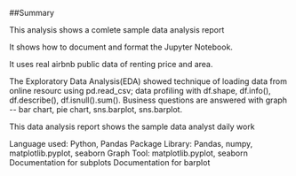 ##Summary

This analysis shows a comlete sample data analysis report

It shows how to document and format the Jupyter Notebook.

It uses real airbnb public data of renting price and area. 

The Exploratory Data Analysis(EDA) showed technique of loading data from online resourc using pd.read_csv; data profiling with df.shape, df.info(), df.describe(), df.isnull().sum(). Business questions are answered with graph -- bar chart, pie chart, sns.barplot, sns.barplot.

This data analysis report shows the sample data analyst daily work

Language used: Python, Pandas
Package Library: Pandas, numpy, matplotlib.pyplot, seaborn
Graph Tool: matplotlib.pyplot, seaborn
Documentation for subplots
Documentation for barplot
